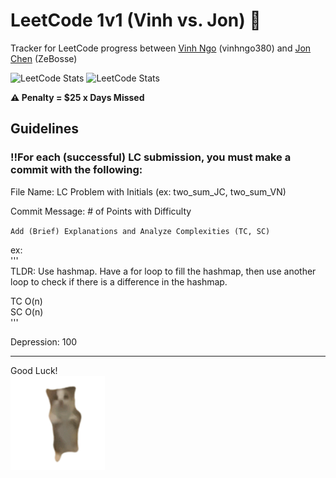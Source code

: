 # LeetCode 1v1 (Vinh vs. Jon) 🤺
Tracker for LeetCode progress between [Vinh Ngo](https://github.com/vinhngo380) (vinhngo380) and [Jon Chen](https://github.com/thisisjonchen) (ZeBosse)

![LeetCode Stats](https://leetcard.jacoblin.cool/vinhngo380?theme=dark&font=Ubuntu&ext=heatmap)
![LeetCode Stats](https://leetcard.jacoblin.cool/zebosse?theme=dark&font=Ubuntu&ext=heatmap)

<strong>⚠️ Penalty = $25 x Days Missed</strong>

## Guidelines
### ‼️For each (successful) LC submission, you must make a commit with the following:

File Name: LC Problem with Initials (ex: two_sum_JC, two_sum_VN) <br/>

Commit Message: # of Points with Difficulty <br/>
 
`Add (Brief) Explanations and Analyze Complexities (TC, SC)`

ex: \
 '''\
 TLDR: Use hashmap. Have a for loop to fill the hashmap, then use another loop to check if there is a difference in the hashmap.

 TC O(n)\
 SC O(n)\
 '''
 

Depression: 100 <br/>
 
<hr/>

Good Luck!\
<img src="/misc/cat.gif" width="30%" height="30%"/>
